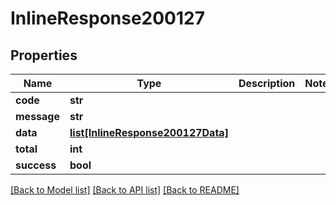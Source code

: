 # InlineResponse200127

## Properties
Name | Type | Description | Notes
------------ | ------------- | ------------- | -------------
**code** | **str** |  | 
**message** | **str** |  | 
**data** | [**list[InlineResponse200127Data]**](InlineResponse200127Data.md) |  | 
**total** | **int** |  | 
**success** | **bool** |  | 

[[Back to Model list]](../README.md#documentation-for-models) [[Back to API list]](../README.md#documentation-for-api-endpoints) [[Back to README]](../README.md)

